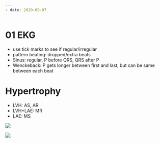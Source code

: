 ```yaml
---
- date: 2020-09-07
---
```


# 01 EKG

- use tick marks to see if regular/irregular
- pattern beating: dropped/extra beats
- Sinus: regular, P before QRS, QRS after P
- Wenckeback: P gets longer between first and last, but can be same between each beat

# Hypertrophy

- LVH: AS, AR
- LVH+LAE: MR
- LAE: MS

![](https://photos.thisispiggy.com/file/wikiFiles/Hypertrophy.jpg)

![](https://photos.thisispiggy.com/file/wikiFiles/RBBB.jpg)
